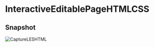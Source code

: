 ﻿# InteractiveEditablePageHTMLCSS

## Snapshot

![CaptureLESHTML](https://github.com/Rami24t/InteractiveEditablePageHTMLCSS/assets/103028944/0e484b3b-f58c-472a-842f-4cb1ad770f47)
